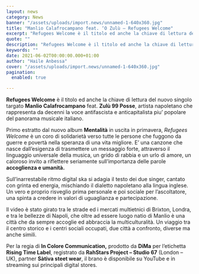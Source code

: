 ```yaml
---
layout: news
category: News
banner: "/assets/uploads/import.news/unnamed-1-640x360.jpg"
title: "Manlio Calafrocampano feat. ‘O Zulù – Refugees Welcome"
excerpt: "Refugees Welcome è il titolo ed anche la chiave di lettura del nuovo singolo targato Manlio Calafrocampano feat. Zulù 99 Posse, artista napoletano che rappresenta da decenni la voce antifascista e anticapitalista piu’ popolare del panorama musicale italiano. Primo estratto dal nuovo album Mentalità in uscita in primavera, Refugees Welcome è un coro di solidarietà verso tutte le persone che fuggono da guerre e povertà nella speranza di [&hellip"
quote: ""
description: "Refugees Welcome è il titolo ed anche la chiave di lettura del nuovo singolo targato Manlio Calafrocampano feat. Zulù 99 Posse, artista napoletano che rappresenta da decenni la voce antifascista e anticapitalista piu’ popolare del panorama musicale italiano. Primo estratto dal nuovo album Mentalità in uscita in primavera, Refugees Welcome è un coro di solidarietà verso tutte le persone che fuggono da guerre e povertà nella speranza di [&hellip"
keywords: ""
date: 2021-06-02T00:00:00.000+01:00
author: "Haile Anbessa"
cover: "/assets/uploads/import.news/unnamed-1-640x360.jpg"
pagination:
  enabled: true

---
```


**Refugees Welcome** è il titolo ed anche la chiave di lettura del nuovo singolo targato **Manlio Calafrocampano** feat. **Zulù 99 Posse**, artista napoletano che rappresenta da decenni la voce antifascista e anticapitalista piu’ popolare del panorama musicale italiano.

Primo estratto dal nuovo album **Mentalità** in uscita in primavera, _Refugees Welcome_ è un coro di solidarietà verso tutte le persone che fuggono da guerre e povertà nella speranza di una vita migliore. E’ una canzone che nasce dall’esigenza di trasmettere un messaggio forte, attraverso il linguaggio universale della musica, un grido di rabbia e un urlo di amore, un caloroso invito a riflettere seriamente sull’importanza delle parole **accoglienza e umanità.**

Sull’inarrestabile ritmo digital ska si adagia il testo dei due singer, cantato con grinta ed energia, mischiando il dialetto napoletano alla lingua inglese. Un vero e proprio risveglio prima personale e poi sociale per l’ascoltatore, una spinta a credere in valori di uguaglianza e partecipazione.

Il video è stato girato tra le strade ed i mercati multietnici di Brixton, Londra, e tra le bellezze di Napoli, che oltre ad essere luogo natio di Manlio è una città che da sempre accoglie ed abbraccia la multiculturalità. Un viaggio tra il centro storico e i centri sociali occupati, due città a confronto, diverse ma anche simili.

Per la regia di **In Colore Communication,** prodotto da **DiMa** per l’etichetta **Rising Time Label**, registrato da **RahStars Project – Studio 67** (London – UK), partner **Sàtiva steet wear**, il brano è disponibile su YouTube e in streaming sui principali digital stores.